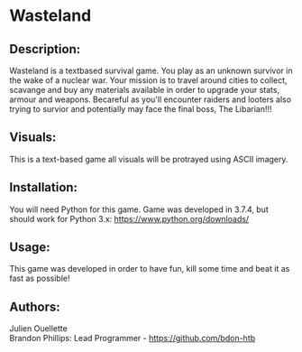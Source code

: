 # Wasteland

## Description:  
Wasteland is a textbased survival game. You play as an unknown survivor in the wake of a nuclear war. Your mission is to travel around cities to collect, scavange and buy any materials available in order to upgrade your stats, armour and weapons. Becareful as you'll encounter raiders and looters also trying to survior and potentially may face the final boss, The Libarian!!!

## Visuals:  
This is a text-based game all visuals will be protrayed using ASCII imagery.

## Installation:  
You will need Python for this game. Game was developed in 3.7.4, but should work for Python 3.x: https://www.python.org/downloads/  

## Usage:  
This game was developed in order to have fun, kill some time and beat it as fast as possible!

## Authors:  
Julien Ouellette  
Brandon Phillips: Lead Programmer - https://github.com/bdon-htb
